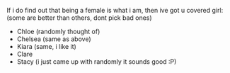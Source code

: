 If i do find out that being a female is what i am, then ive got u covered girl: (some are better than others, dont pick bad ones)
- Chloe (randomly thought of)
- Chelsea (same as above)
- Kiara (same, i like it)
- Clare 
- Stacy (i just came up with randomly it sounds good :P)
